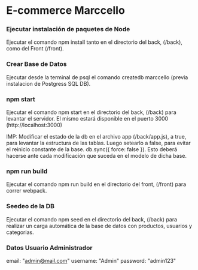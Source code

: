 # E-commerce Marccello

### Ejecutar instalación de paquetes de Node
Ejecutar el comando npm install tanto en el directorio del back, (/back), como del Front (/front).

### Crear Base de Datos
Ejecutar desde la terminal de psql el comando createdb marccello (previa instalacion de Postgress SQL DB).

### npm start
Ejecutar el comando npm start en el directorio del back, (/back) para levantar el servidor. El mismo estará disponible en el puerto 3000 (http://localhost:3000)

IMP: Modificar el estado de la db en el archivo app (/back/app.js), a true, para levantar la estructura de las tablas. Luego setearlo a false, para evitar el reinicio constante de la base. db.sync({ force: false }). Esto deberá hacerse ante cada modificación que suceda en el modelo de dicha base.

### npm run build
Ejecutar el comando npm run build en el directorio del front, (/front) para correr webpack.

### Seedeo de la DB
Ejecutar el comando npm seed en el directorio del back, (/back) para realizar un carga automática de la base de datos con productos, usuarios y categorias.

### Datos Usuario Administrador
email: "admin@mail.com"
username: "Admin"
password: "admin123"
